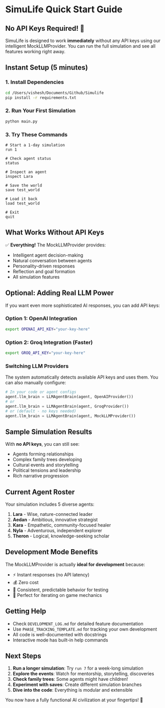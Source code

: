 # SimuLife Quick Start Guide

## No API Keys Required! 🎉

SimuLife is designed to work **immediately** without any API keys using our intelligent MockLLMProvider. You can run the full simulation and see all features working right away.

## Instant Setup (5 minutes)

### 1. Install Dependencies
```bash
cd /Users/vishesh/Documents/Github/Simulife
pip install -r requirements.txt
```

### 2. Run Your First Simulation
```bash
python main.py
```

### 3. Try These Commands
```
# Start a 1-day simulation
run 1

# Check agent status  
status

# Inspect an agent
inspect Lara

# Save the world
save test_world

# Load it back
load test_world

# Exit
quit
```

## What Works Without API Keys

✅ **Everything!** The MockLLMProvider provides:
- Intelligent agent decision-making
- Natural conversation between agents  
- Personality-driven responses
- Reflection and goal formation
- All simulation features

## Optional: Adding Real LLM Power

If you want even more sophisticated AI responses, you can add API keys:

### Option 1: OpenAI Integration
```bash
export OPENAI_API_KEY="your-key-here"
```

### Option 2: Groq Integration (Faster)
```bash
export GROQ_API_KEY="your-key-here"  
```

### Switching LLM Providers
The system automatically detects available API keys and uses them. You can also manually configure:

```python
# In your code or agent configs
agent.llm_brain = LLMAgentBrain(agent, OpenAIProvider())
# or
agent.llm_brain = LLMAgentBrain(agent, GroqProvider())
# or (default - no keys needed)
agent.llm_brain = LLMAgentBrain(agent, MockLLMProvider())
```

## Sample Simulation Results

With **no API keys**, you can still see:
- Agents forming relationships
- Complex family trees developing
- Cultural events and storytelling
- Political tensions and leadership
- Rich narrative progression

## Current Agent Roster

Your simulation includes 5 diverse agents:

1. **Lara** - Wise, nature-connected leader
2. **Aedan** - Ambitious, innovative strategist  
3. **Kara** - Empathetic, community-focused healer
4. **Nyla** - Adventurous, independent explorer
5. **Theron** - Logical, knowledge-seeking scholar

## Development Mode Benefits

The MockLLMProvider is actually **ideal for development** because:
- ⚡ Instant responses (no API latency)
- 💰 Zero cost
- 🔄 Consistent, predictable behavior for testing
- 🧪 Perfect for iterating on game mechanics

## Getting Help

- Check `DEVELOPMENT_LOG.md` for detailed feature documentation
- Use `PHASE_TRACKING_TEMPLATE.md` for tracking your own development
- All code is well-documented with docstrings
- Interactive mode has built-in help commands

## Next Steps

1. **Run a longer simulation**: Try `run 7` for a week-long simulation
2. **Explore the events**: Watch for mentorship, storytelling, discoveries
3. **Check family trees**: Some agents might have children!
4. **Experiment with saves**: Create different simulation branches
5. **Dive into the code**: Everything is modular and extensible

You now have a fully functional AI civilization at your fingertips! 🌟 